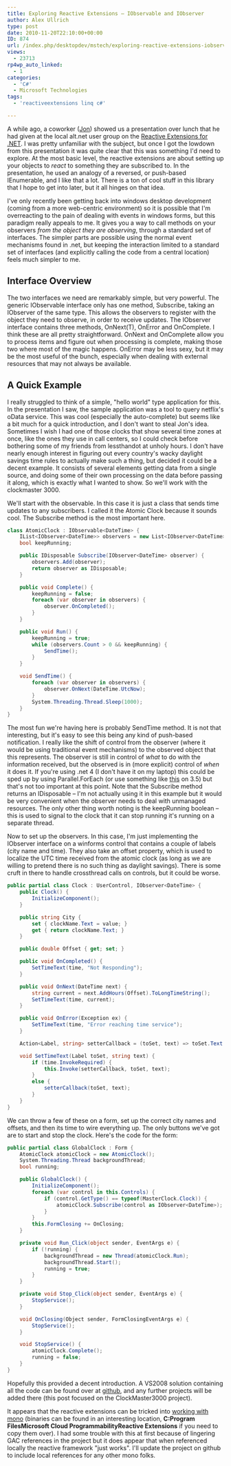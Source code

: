```yaml
---
title: Exploring Reactive Extensions – IObservable and IObserver
author: Alex Ullrich
type: post
date: 2010-11-20T22:10:00+00:00
ID: 874
url: /index.php/desktopdev/mstech/exploring-reactive-extensions-iobservabl/
views:
  - 23713
rp4wp_auto_linked:
  - 1
categories:
  - 'C#'
  - Microsoft Technologies
tags:
  - 'reactiveextensions linq c#'

---
```

A while ago, a coworker ([Jon][1]) showed us a presentation over lunch that he had given at the local alt.net user group on the [Reactive Extensions for .NET][2]. I was pretty unfamiliar with the subject, but once I got the lowdown from this presentation it was quite clear that this was something I'd need to explore. At the most basic level, the reactive extensions are about setting up your objects to _react_ to something they are subscribed to. In the presentation, he used an analogy of a reversed, or push-based IEnumerable, and I like that a lot. There is a ton of cool stuff in this library that I hope to get into later, but it all hinges on that idea.

I've only recently been getting back into windows desktop development (coming from a more web-centric environment) so it is possible that I'm overreacting to the pain of dealing with events in windows forms, but this paradigm really appeals to me. It gives you a way to call methods on your observers _from the object they are observing_, through a standard set of interfaces. The simpler parts are possible using the normal event mechanisms found in .net, but keeping the interaction limited to a standard set of interfaces (and explicitly calling the code from a central location) feels much simpler to me. 

## Interface Overview

The two interfaces we need are remarkably simple, but very powerful. The generic IObservable interface only has one method, Subscribe, taking an IObserver of the same type. This allows the observers to register with the object they need to observe, in order to receive updates. The IObserver interface contains three methods, OnNext(T), OnError and OnComplete. I think these are all pretty straightforward. OnNext and OnComplete allow you to process items and figure out when processing is complete, making those two where most of the magic happens. OnError may be less sexy, but it may be the most useful of the bunch, especially when dealing with external resources that may not always be available.

## A Quick Example

I really struggled to think of a simple, "hello world" type application for this. In the presentation I saw, the sample application was a tool to query netflix's oData service. This was cool (especially the auto-complete) but seems like a bit much for a quick introduction, and I don't want to steal Jon's idea. Sometimes I wish I had one of those clocks that show several time zones at once, like the ones they use in call centers, so I could check before bothering some of my friends from lessthandot at unholy hours. I don't have nearly enough interest in figuring out every country's wacky daylight savings time rules to actually make such a thing, but decided it could be a decent example. It consists of several elements getting data from a single source, and doing some of their own processing on the data before passing it along, which is exactly what I wanted to show. So we'll work with the clockmaster 3000.

We'll start with the observable. In this case it is just a class that sends time updates to any subscribers. I called it the Atomic Clock because it sounds cool. The Subscribe method is the most important here.

```csharp
class AtomicClock : IObservable<DateTime> {
	IList<IObserver<DateTime>> observers = new List<IObserver<DateTime>>();
	bool keepRunning;

	public IDisposable Subscribe(IObserver<DateTime> observer) {
		observers.Add(observer);
		return observer as IDisposable;
	}

	public void Complete() {
		keepRunning = false;
		foreach (var observer in observers) {
			observer.OnCompleted();
		}
	}

	public void Run() {
		keepRunning = true;
		while (observers.Count > 0 && keepRunning) {
			SendTime();
		}
	}

	void SendTime() {
		foreach (var observer in observers) {
			observer.OnNext(DateTime.UtcNow);
		}
		System.Threading.Thread.Sleep(1000);
	}
}
```

The most fun we're having here is probably SendTime method. It is not that interesting, but it's easy to see this being any kind of push-based notification. I really like the shift of control from the observer (where it would be using traditional event mechanisms) to the observed object that this represents. The observer is still in control of _what_ to do with the information received, but the observed is in (more explicit) control of _when_ it does it. If you're using .net 4 (I don't have it on my laptop) this could be sped up by using Parallel.ForEach (or use something like [this][3] on 3.5) but that's not too important at this point. Note that the Subscribe method returns an IDisposable – I'm not actually using it in this example but it would be very convenient when the observer needs to deal with unmanaged resources. The only other thing worth noting is the keepRunning boolean – this is used to signal to the clock that it can stop running it's running on a separate thread.

Now to set up the observers. In this case, I'm just implementing the IObserver interface on a winforms control that contains a couple of labels (city name and time). They also take an offset property, which is used to localize the UTC time received from the atomic clock (as long as we are willing to pretend there is no such thing as daylight savings). There is some cruft in there to handle crossthread calls on controls, but it could be worse.

```csharp
public partial class Clock : UserControl, IObserver<DateTime> {
	public Clock() {
		InitializeComponent();
	}

	public string City {
		set { clockName.Text = value; }
		get { return clockName.Text; }
	}

	public double Offset { get; set; }

	public void OnCompleted() {
		SetTimeText(time, "Not Responding");
	}

	public void OnNext(DateTime next) {
		string current = next.AddHours(Offset).ToLongTimeString();
		SetTimeText(time, current);
	}

	public void OnError(Exception ex) {
		SetTimeText(time, "Error reaching time service");
	}

	Action<Label, string> setterCallback = (toSet, text) => toSet.Text = text;

	void SetTimeText(Label toSet, string text) {
		if (time.InvokeRequired) {
			this.Invoke(setterCallback, toSet, text);
		}
		else {
			setterCallback(toSet, text);
		}
	}
}
```
We can throw a few of these on a form, set up the correct city names and offsets, and then its time to wire everything up. The only buttons we've got are to start and stop the clock. Here's the code for the form:

```csharp
public partial class GlobalClock : Form {
	AtomicClock atomicClock = new AtomicClock();
	System.Threading.Thread backgroundThread;
	bool running;

	public GlobalClock() {
		InitializeComponent();
		foreach (var control in this.Controls) {
			if (control.GetType() == typeof(MasterClock.Clock)) {
				atomicClock.Subscribe(control as IObserver<DateTime>);
			}
		}
		this.FormClosing += OnClosing;
	}

	private void Run_Click(object sender, EventArgs e) {
		if (!running) {
			backgroundThread = new Thread(atomicClock.Run);
			backgroundThread.Start();
			running = true;
		}
	}

	private void Stop_Click(object sender, EventArgs e) {
		StopService();
	}

	void OnClosing(Object sender, FormClosingEventArgs e) {
		StopService();
	}

	void StopService() {
		atomicClock.Complete();
		running = false;
	}
}
```

Hopefully this provided a decent introduction. A VS2008 solution containing all the code can be found over at [github][4], and any further projects will be added there (this post focused on the ClockMaster3000 project).

It appears that the reactive extensions can be tricked into [working with mono][5] (binaries can be found in an interesting location, **C:Program FilesMicrosoft Cloud ProgrammabilityReactive Extensions** if you need to copy them over). I had some trouble with this at first because of lingering GAC references in the project but it does appear that when referenced locally the reactive framework "just works". I'll update the project on github to include local references for any other mono folks.

 [1]: http://twitter.com/jon_graves
 [2]: http://msdn.microsoft.com/en-us/devlabs/ee794896.aspx
 [3]: /index.php/WebDev/ServerProgramming/a-simple-parallel-foreach-implementation-5
 [4]: https://github.com/lessthandot/ExploringRx
 [5]: http://stackoverflow.com/questions/2677755/is-the-reactive-framework-rx-available-for-use-in-mono-yet